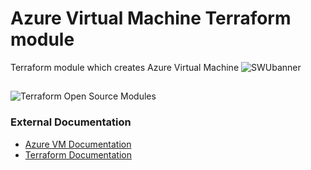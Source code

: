 # Azure Virtual Machine Terraform module

Terraform module which creates Azure Virtual Machine
![SWUbanner](https://imgs.search.brave.com/kBzkmrCEwKyORF_EtYlVKrGZSvz-tKCKP15CmE0VnrU/rs:fit:638:359:1/g:ce/aHR0cHM6Ly93d3cu/c3RhcndpbmRzb2Z0/d2FyZS5jb20vYmxv/Zy93cC1jb250ZW50/L3VwbG9hZHMvMjAx/OS8wOS93b3JkLWlt/YWdlLmpwZWc)

##

![Terraform Open Source Modules](https://docs.cloudposse.com/images/terraform-open-source-modules.svg)

### External Documentation

- [Azure VM Documentation](https://learn.microsoft.com/en-us/azure/virtual-machines/)
- [Terraform Documentation](https://www.terraform.io/docs)



